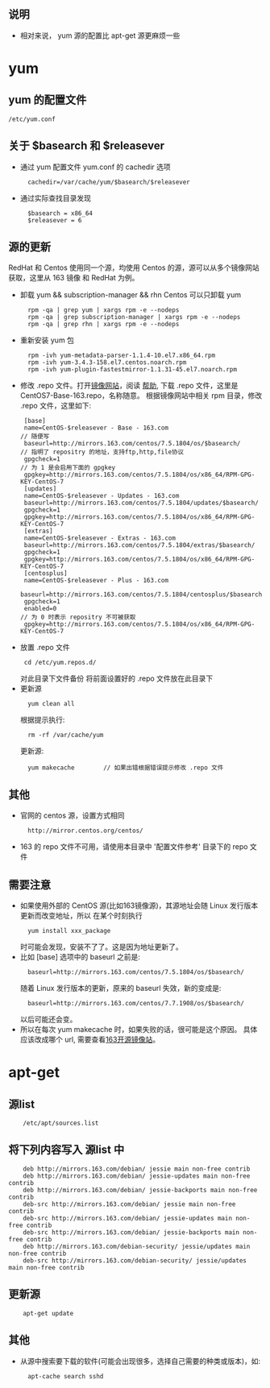 

## 说明
- 相对来说， yum 源的配置比 apt-get 源更麻烦一些

# yum

## yum 的配置文件
    /etc/yum.conf

## 关于 $basearch 和 $releasever
- 通过 yum 配置文件 yum.conf 的 cachedir 选项
  ```shell
    cachedir=/var/cache/yum/$basearch/$releasever
  ```
- 通过实际查找目录发现
  ```shell  
    $basearch = x86_64
    $releasever = 6
  ```

## 源的更新
RedHat 和 Centos 使用同一个源，均使用 Centos 的源，源可以从多个镜像网站获取，这里从 163 镜像
和 RedHat 为例。
- 卸载 yum && subscription-manager && rhn    Centos 可以只卸载 yum
  ```shell
    rpm -qa | grep yum | xargs rpm -e --nodeps
    rpm -qa | grep subscription-manager | xargs rpm -e --nodeps
    rpm -qa | grep rhn | xargs rpm -e --nodeps
  ```
- 重新安装 yum 包
  ```shell
    rpm -ivh yum-metadata-parser-1.1.4-10.el7.x86_64.rpm 
    rpm -ivh yum-3.4.3-158.el7.centos.noarch.rpm 
    rpm -ivh yum-plugin-fastestmirror-1.1.31-45.el7.noarch.rpm
  ```
- 修改 .repo 文件。打开[镜像网站](http://mirrors.163.com/)，阅读
  [帮助](http://mirrors.163.com/.help/centos.html), 下载 .repo 文件，这里是 
   CentOS7-Base-163.repo，名称随意。
   根据镜像网站中相关 rpm 目录，修改 .repo 文件，这里如下:
   ```shell
    [base]
    name=CentOS-$releasever - Base - 163.com                         // 随便写
    baseurl=http://mirrors.163.com/centos/7.5.1804/os/$basearch/     // 指明了 repositry 的地址，支持ftp,http,file协议
    gpgcheck=1                                                       // 为 1 是会启用下面的 gpgkey
    gpgkey=http://mirrors.163.com/centos/7.5.1804/os/x86_64/RPM-GPG-KEY-CentOS-7
    [updates]
    name=CentOS-$releasever - Updates - 163.com
    baseurl=http://mirrors.163.com/centos/7.5.1804/updates/$basearch/
    gpgcheck=1
    gpgkey=http://mirrors.163.com/centos/7.5.1804/os/x86_64/RPM-GPG-KEY-CentOS-7
    [extras]
    name=CentOS-$releasever - Extras - 163.com
    baseurl=http://mirrors.163.com/centos/7.5.1804/extras/$basearch/
    gpgcheck=1
    gpgkey=http://mirrors.163.com/centos/7.5.1804/os/x86_64/RPM-GPG-KEY-CentOS-7
    [centosplus]
    name=CentOS-$releasever - Plus - 163.com
    baseurl=http://mirrors.163.com/centos/7.5.1804/centosplus/$basearch/
    gpgcheck=1
    enabled=0                                                        // 为 0 时表示 repositry 不可被获取
    gpgkey=http://mirrors.163.com/centos/7.5.1804/os/x86_64/RPM-GPG-KEY-CentOS-7
   ```
- 放置 .repo 文件
  ```shell
   cd /etc/yum.repos.d/
  ```
  对此目录下文件备份
  将前面设置好的 .repo 文件放在此目录下
- 更新源
  ```shell
    yum clean all
  ```
  根据提示执行:
  ```shell
    rm -rf /var/cache/yum
  ```
  更新源:
  ```shell
    yum makecache        // 如果出错根据错误提示修改 .repo 文件
  ```

## 其他
+ 官网的 centos 源，设置方式相同
  ```shell
    http://mirror.centos.org/centos/
  ```
+ 163 的 repo 文件不可用，请使用本目录中 '配置文件参考' 目录下的 repo 文件

## 需要注意
- 如果使用外部的 CentOS 源(比如163镜像源)，其源地址会随 Linux 发行版本更新而改变地址，所以
  在某个时刻执行
  ```shell
    yum install xxx_package
  ```
  时可能会发现，安装不了了。这是因为地址更新了。
- 比如 [base] 选项中的 baseurl 之前是:
  ```shell
    baseurl=http://mirrors.163.com/centos/7.5.1804/os/$basearch/
  ```
  随着 Linux 发行版本的更新，原来的 baseurl 失效，新的变成是:
  ```shell
    baseurl=http://mirrors.163.com/centos/7.7.1908/os/$basearch/
  ```
  以后可能还会变。
- 所以在每次 yum makecache 时，如果失败的话，很可能是这个原因。
  具体应该改成哪个 url, 需要查看[163开源镜像站](http://mirrors.163.com/)。

# apt-get

## 源list
```shell
    /etc/apt/sources.list
```
## 将下列内容写入 源list 中
```shell
    deb http://mirrors.163.com/debian/ jessie main non-free contrib
    deb http://mirrors.163.com/debian/ jessie-updates main non-free contrib
    deb http://mirrors.163.com/debian/ jessie-backports main non-free contrib
    deb-src http://mirrors.163.com/debian/ jessie main non-free contrib
    deb-src http://mirrors.163.com/debian/ jessie-updates main non-free contrib
    deb-src http://mirrors.163.com/debian/ jessie-backports main non-free contrib
    deb http://mirrors.163.com/debian-security/ jessie/updates main non-free contrib
    deb-src http://mirrors.163.com/debian-security/ jessie/updates main non-free contrib
```
## 更新源
```shell
    apt-get update
```
## 其他
- 从源中搜索要下载的软件(可能会出现很多，选择自己需要的种类或版本)，如:
  ```shell
    apt-cache search sshd
  ```

  